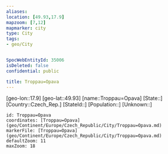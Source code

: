 ```yaml
---
aliases: 
location: [49.93,17.9]
mapzoom: [7,12] 
mapmarker: city 
type: City
tags:
- geo/City


SpocWebEntityId: 35006
isDeleted: false
confidential: public

title: Troppau=Opava
---
```

[geo-lon::17.9]
[geo-lat::49.93]
[name::Troppau=Opava]
[State::]
[Country::Czech_Rep.]
[StateId::]
[Population::]
[Unknown::]


```leaflet
id: Troppau=Opava
coordinates: [Troppau=Opava](geo/Continent/Europe/Czech_Republic/City/Troppau=Opava.md)
markerFile: [Troppau=Opava](geo/Continent/Europe/Czech_Republic/City/Troppau=Opava.md)
defaultZoom: 11 
maxZoom: 18
```



